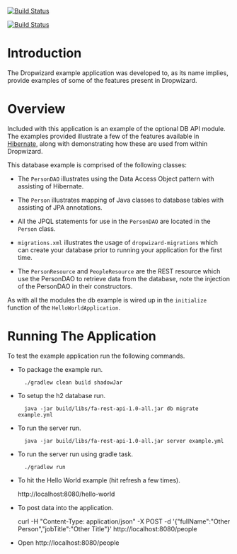 [![Build Status](https://app.snap-ci.com/devopsteam01/FA/branch/master/build_image)](https://app.snap-ci.com/devopsteam01/FA/branch/master)

[![Build Status](https://travis-ci.org/devopsteam01/FA.svg?branch=master)](https://travis-ci.org/devopsteam01/FA)

# Introduction

The Dropwizard example application was developed to, as its name implies, 
provide examples of some of the features present in Dropwizard.

# Overview

Included with this application is an example of the optional DB API module. The examples provided illustrate a few of the features available in [Hibernate](http://hibernate.org/), 
along with demonstrating how these are used from within Dropwizard.

This database example is comprised of the following classes:

* The `PersonDAO` illustrates using the Data Access Object pattern with assisting of Hibernate.

* The `Person` illustrates mapping of Java classes to database tables with assisting of JPA annotations.

* All the JPQL statements for use in the `PersonDAO` are located in the `Person` class.

* `migrations.xml` illustrates the usage of `dropwizard-migrations` which can create your database prior to running
your application for the first time.

* The `PersonResource` and `PeopleResource` are the REST resource which use the PersonDAO to retrieve data from the database, note the injection
of the PersonDAO in their constructors.

As with all the modules the db example is wired up in the `initialize` function of the `HelloWorldApplication`.

# Running The Application

To test the example application run the following commands.

* To package the example run.

        ./gradlew clean build shadowJar

* To setup the h2 database run.

        java -jar build/libs/fa-rest-api-1.0-all.jar db migrate example.yml

* To run the server run.

        java -jar build/libs/fa-rest-api-1.0-all.jar server example.yml

* To run the server run using gradle task.

        ./gradlew run

* To hit the Hello World example (hit refresh a few times).

	http://localhost:8080/hello-world

* To post data into the application.

	curl -H "Content-Type: application/json" -X POST -d '{"fullName":"Other Person","jobTitle":"Other Title"}' http://localhost:8080/people
	
* Open http://localhost:8080/people
